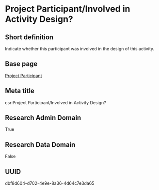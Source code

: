 # Project Participant/Involved in Activity Design?
## Short definition
Indicate whether this participant was involved in the design of this activity.
## Base page
[Project Participant](../../Objects/Project%20Participant.md)
## Meta title
csr:Project Participant/Involved in Activity Design?
## Research Admin Domain
True
## Research Data Domain
False
## UUID
dbf8d604-d702-4e9e-8a36-4d64c7e3da65
